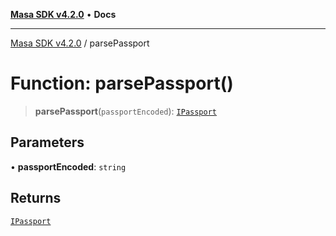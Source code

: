 [**Masa SDK v4.2.0**](../README.md) • **Docs**

***

[Masa SDK v4.2.0](../globals.md) / parsePassport

# Function: parsePassport()

> **parsePassport**(`passportEncoded`): [`IPassport`](../interfaces/IPassport.md)

## Parameters

• **passportEncoded**: `string`

## Returns

[`IPassport`](../interfaces/IPassport.md)
